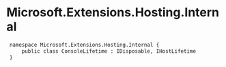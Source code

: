 # Microsoft.Extensions.Hosting.Internal

``` diff
 namespace Microsoft.Extensions.Hosting.Internal {
     public class ConsoleLifetime : IDisposable, IHostLifetime
 }
```

